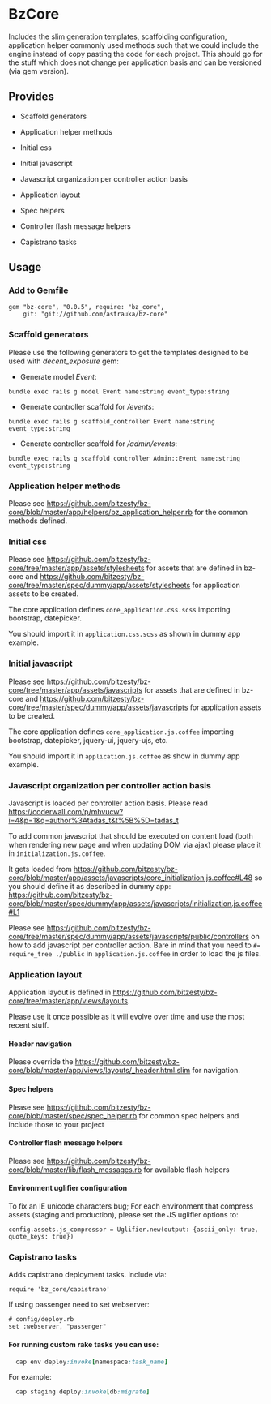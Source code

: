 # BzCore

Includes the slim generation templates, scaffolding configuration,
application helper commonly used methods such that we could include the
engine instead of copy pasting the code for each project. This should
go for the stuff which does not change per application basis and can be
versioned (via gem version).

## Provides

* Scaffold generators

* Application helper methods

* Initial css

* Initial javascript

* Javascript organization per controller action basis

* Application layout

* Spec helpers

* Controller flash message helpers

* Capistrano tasks

## Usage

### Add to Gemfile

```
gem "bz-core", "0.0.5", require: "bz_core",
    git: "git://github.com/astrauka/bz-core"
```

### Scaffold generators

Please use the following generators to get the templates designed to be
used with *decent_exposure* gem:

* Generate model *Event*:

```
bundle exec rails g model Event name:string event_type:string
```

* Generate controller scaffold for */events*:

```
bundle exec rails g scaffold_controller Event name:string event_type:string
```

* Generate controller scaffold for */admin/events*:

```
bundle exec rails g scaffold_controller Admin::Event name:string event_type:string
```

### Application helper methods

Please see
https://github.com/bitzesty/bz-core/blob/master/app/helpers/bz_application_helper.rb
for the common methods defined.

### Initial css

Please see
https://github.com/bitzesty/bz-core/tree/master/app/assets/stylesheets
for assets that are defined in bz-core and
https://github.com/bitzesty/bz-core/tree/master/spec/dummy/app/assets/stylesheets
for application assets to be created.

The core application defines ```core_application.css.scss``` importing bootstrap,
datepicker.

You should import it in ```application.css.scss``` as
shown in dummy app example.

### Initial javascript

Please see
https://github.com/bitzesty/bz-core/tree/master/app/assets/javascripts
for assets that are defined in bz-core and
https://github.com/bitzesty/bz-core/tree/master/spec/dummy/app/assets/javascripts
for application assets to be created.

The core application defines ```core_application.js.coffee``` importing bootstrap,
datepicker, jquery-ui, jquery-ujs, etc.

You should import it in ```application.js.coffee``` as show in dummy app
example.


### Javascript organization per controller action basis

Javascript is loaded per controller action basis. Please read
https://coderwall.com/p/mhvucw?i=4&p=1&q=author%3Atadas_t&t%5B%5D=tadas_t

To add common javascript that should be executed on content load
(both when rendering new page and when updating DOM via ajax) please
place it in ```initialization.js.coffee```.

It gets loaded from
https://github.com/bitzesty/bz-core/blob/master/app/assets/javascripts/core_initialization.js.coffee#L48
so you should define it as described in dummy app:
https://github.com/bitzesty/bz-core/blob/master/spec/dummy/app/assets/javascripts/initialization.js.coffee#L1

Please see
https://github.com/bitzesty/bz-core/tree/master/spec/dummy/app/assets/javascripts/public/controllers
on how to add javascript per controller action.
Bare in mind that you need to ```#= require_tree ./public``` in
```application.js.coffee``` in order to load the js files.

### Application layout

Application layout is defined in
https://github.com/bitzesty/bz-core/tree/master/app/views/layouts.

Please use it once possible as it will evolve over time and use the most
recent stuff.

#### Header navigation

Please override the
https://github.com/bitzesty/bz-core/blob/master/app/views/layouts/_header.html.slim
for navigation.

#### Spec helpers

Please see
https://github.com/bitzesty/bz-core/blob/master/spec/spec_helper.rb for
common spec helpers and include those to your project

#### Controller flash message helpers

Please see
https://github.com/bitzesty/bz-core/blob/master/lib/flash_messages.rb
for available flash helpers

#### Environment uglifier configuration

To fix an IE unicode characters bug; For each environment that compress assets (staging and production), please set the JS uglifier options to:
```
config.assets.js_compressor = Uglifier.new(output: {ascii_only: true, quote_keys: true})
```

### Capistrano tasks

Adds capistrano deployment tasks. Include via:

```
require 'bz_core/capistrano'
```

If using passenger need to set webserver:

```
# config/deploy.rb
set :webserver, "passenger"
```

#### For running custom rake tasks you can use:

```ruby
  cap env deploy:invoke[namespace:task_name]
```

For example:

```ruby
  cap staging deploy:invoke[db:migrate]
